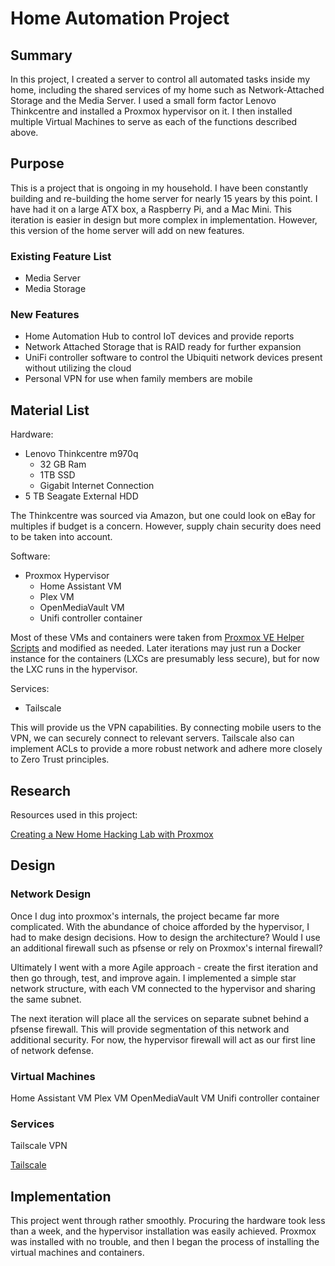 # Home Automation Project

## Summary
  In this project, I created a server to control all automated tasks inside my home, including the shared services of my home such as Network-Attached Storage and the Media Server. I used a small form factor Lenovo Thinkcentre and installed a Proxmox hypervisor on it. I then installed multiple Virtual Machines to serve as each of the functions described above. 

## Purpose

  This is a project that is ongoing in my household. I have been constantly building and re-building the home server for nearly 15 years by this point. I have had it on a large ATX box, a Raspberry Pi, and a Mac Mini. This iteration is easier in design but more complex in implementation. However, this version of the home server will add on new features.

   ### Existing Feature List
   - Media Server
   - Media Storage

   ### New Features
   - Home Automation Hub to control IoT devices and provide reports 
   - Network Attached Storage that is RAID ready for further expansion
   - UniFi controller software to control the Ubiquiti network devices present without utilizing the cloud
   - Personal VPN for use when family members are mobile

## Material List

Hardware: 
  - Lenovo Thinkcentre m970q
    - 32 GB Ram
    - 1TB SSD
    - Gigabit Internet Connection
  - 5 TB Seagate External HDD

The Thinkcentre was sourced via Amazon, but one could look on eBay for multiples if budget is a concern. However, supply chain security does need to be taken into account.

Software:
  - Proxmox Hypervisor
    - Home Assistant VM
    - Plex VM
    - OpenMediaVault VM
    - Unifi controller container

Most of these VMs and containers were taken from [Proxmox VE Helper Scripts](https://github.com/tteck/Proxmox) and modified as needed. Later iterations may just run a Docker instance for the containers (LXCs are presumably less secure), but for now the LXC runs in the hypervisor.

Services:
  - Tailscale

This will provide us the VPN capabilities. By connecting mobile users to the VPN, we can securely connect to relevant servers. Tailscale also can implement ACLs to provide a more robust network and adhere more closely to Zero Trust principles. 
  
##  Research

Resources used in this project:

[Creating a New Home Hacking Lab with Proxmox ](https://mattglass-it.com/proxmox_home_lab/)

## Design 

### Network Design

Once I dug into proxmox's internals, the project became far more complicated. With the abundance of choice afforded by the hypervisor, I had to make design decisions. How to design the architecture? Would I use an additional firewall such as pfsense or rely on Proxmox's internal firewall?

Ultimately I went with a more Agile approach - create the first iteration and then go through, test, and improve again. I implemented a simple star network structure, with each VM connected to the hypervisor and sharing the same subnet. 

The next iteration will place all the services on separate subnet behind a pfsense firewall. This will provide segmentation of this network and additional security. For now, the hypervisor firewall will act as our first line of network defense. 

### Virtual Machines

Home Assistant VM
Plex VM
OpenMediaVault VM
Unifi controller container
    
### Services

Tailscale VPN

[Tailscale](https://tailscale.com/)

## Implementation

This project went through rather smoothly. Procuring the hardware took less than a week, and the hypervisor installation was easily achieved. Proxmox was installed with no trouble, and then I began the process of installing the virtual machines and containers.
